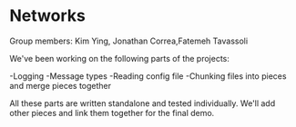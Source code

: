 # Networks
Group members:
Kim Ying, Jonathan Correa,Fatemeh Tavassoli

We've been working on the following parts of the projects:

-Logging
-Message types
-Reading config file
-Chunking files into pieces and merge pieces together 

All these parts are written standalone and tested individually. We'll add other pieces and link them together for the final demo.
